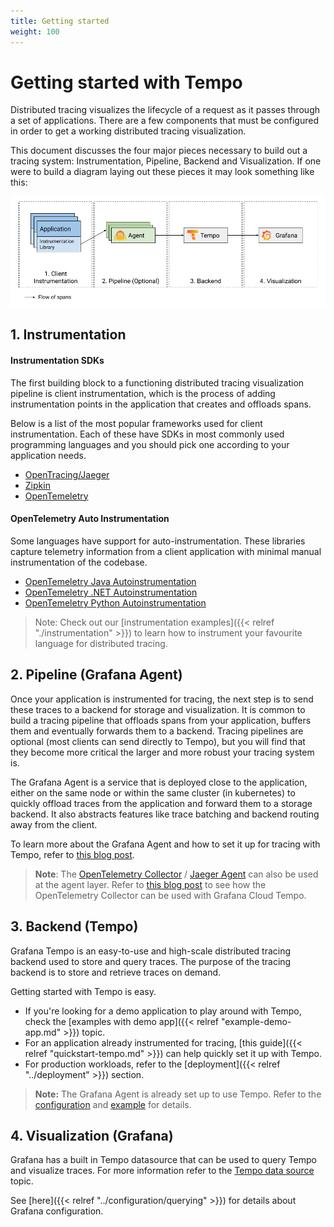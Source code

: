 ```yaml
---
title: Getting started
weight: 100
---
```


# Getting started with Tempo

Distributed tracing visualizes the lifecycle of a request as it passes through
a set of applications. There are a few components that must be configured in order to get a
working distributed tracing visualization.

This document discusses the four major pieces necessary to build out a tracing system: 
Instrumentation, Pipeline, Backend and Visualization. If one were to build a diagram laying 
out these pieces it may look something like this:

<p align="center"><img src="getting-started.png" alt="Tracing Overview"></p>

## 1. Instrumentation

#### Instrumentation SDKs

The first building block to a functioning distributed tracing visualization pipeline
is client instrumentation, which is the process of adding instrumentation points in the application that 
creates and offloads spans. 

Below is a list of the most popular frameworks used for client instrumentation. Each of these have SDKs 
in most commonly used programming languages and you should pick one according to your application needs.

* [OpenTracing/Jaeger](https://www.jaegertracing.io/docs/latest/client-libraries/)
* [Zipkin](https://zipkin.io/pages/tracers_instrumentation)
* [OpenTemeletry](https://opentelemetry.io/docs/concepts/instrumenting/)

#### OpenTelemetry Auto Instrumentation

Some languages have support for auto-instrumentation. These libraries capture telemetry
information from a client application with minimal manual instrumentation of the codebase.

* [OpenTemeletry Java Autoinstrumentation](https://github.com/open-telemetry/opentelemetry-java-instrumentation)
* [OpenTemeletry .NET Autoinstrumentation](https://github.com/open-telemetry/opentelemetry-dotnet-instrumentation)
* [OpenTemeletry Python Autoinstrumentation](https://github.com/open-telemetry/opentelemetry-python-contrib)

> Note: Check out our [instrumentation examples]({{< relref "./instrumentation" >}}) to learn how to instrument your
> favourite language for distributed tracing.

## 2. Pipeline (Grafana Agent)

Once your application is instrumented for tracing, the next step is to send these traces
to a backend for storage and visualization. It is common to build a tracing pipeline that 
offloads spans from your application, buffers them and eventually forwards them to a backend. Tracing
pipelines are optional (most clients can send directly to Tempo), but you will find that
they become more critical the larger and more robust your tracing system is.

The Grafana Agent is a service that is deployed close to the application, either on the same node or 
within the same cluster (in kubernetes) to quickly offload traces from the application and forward them to 
a storage backend. It also abstracts features like trace batching and backend routing away from the client. 

To learn more about the Grafana Agent and how to set it up for tracing with Tempo,
refer to [this blog post](https://grafana.com/blog/2020/11/17/tracing-with-the-grafana-agent-and-grafana-tempo/).

> **Note**: The [OpenTelemetry Collector](https://github.com/open-telemetry/opentelemetry-collector) / [Jaeger Agent](https://www.jaegertracing.io/docs/latest/deployment/) can also be used at the agent layer.
> Refer to [this blog post](https://grafana.com/blog/2021/04/13/how-to-send-traces-to-grafana-clouds-tempo-service-with-opentelemetry-collector/)
> to see how the OpenTelemetry Collector can be used with Grafana Cloud Tempo.

## 3. Backend (Tempo)

Grafana Tempo is an easy-to-use and high-scale distributed tracing backend used to store and query traces. The purpose of 
the tracing backend is to store and retrieve traces on demand.

Getting started with Tempo is easy.

- If you're looking for a demo application to play around with Tempo, check the [examples with demo app]({{< relref "example-demo-app.md" >}}) topic.
- For an application already instrumented for tracing, [this guide]({{< relref "quickstart-tempo.md" >}}) can help quickly set it up with Tempo.
- For production workloads, refer to the [deployment]({{< relref "../deployment" >}}) section.

> **Note:** The Grafana Agent is already set up to use Tempo. Refer to the [configuration](https://github.com/grafana/agent/blob/main/docs/configuration-reference.md#tempo_config) and [example](https://github.com/grafana/agent/blob/main/example/docker-compose/agent/config/agent.yaml) for details.


## 4. Visualization (Grafana)

Grafana has a built in Tempo datasource that can be used to query Tempo and visualize traces.
For more information refer to the [Tempo data source](https://grafana.com/docs/grafana/latest/datasources/tempo/) topic.

See [here]({{< relref "../configuration/querying" >}}) for details about Grafana configuration.
